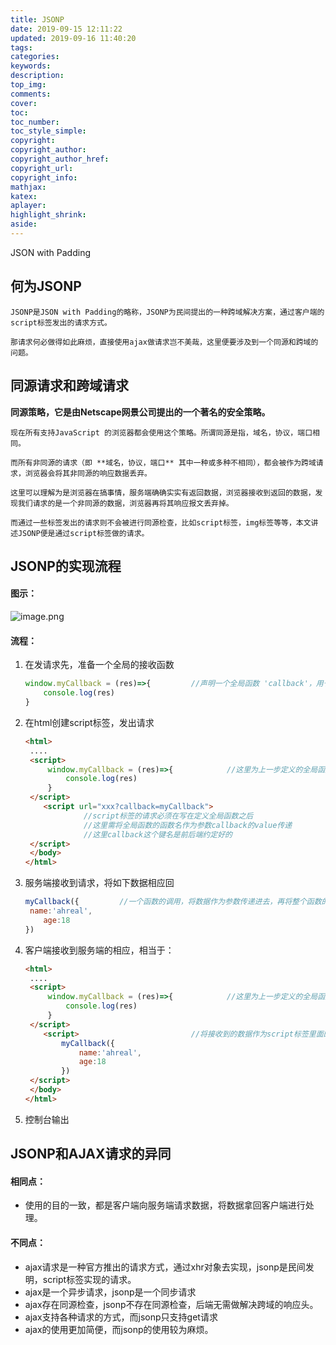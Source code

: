 ```yaml
---
title: JSONP
date: 2019-09-15 12:11:22
updated: 2019-09-16 11:40:20
tags:
categories:
keywords:
description:
top_img: 
comments:
cover: 
toc:
toc_number:
toc_style_simple:
copyright:
copyright_author:
copyright_author_href:
copyright_url:
copyright_info:
mathjax:
katex:
aplayer:
highlight_shrink:
aside:
---
```


JSON with Padding

## 何为JSONP

	JSONP是JSON with Padding的略称，JSONP为民间提出的一种跨域解决方案，通过客户端的script标签发出的请求方式。
	
	那请求何必做得如此麻烦，直接使用ajax做请求岂不美哉，这里便要涉及到一个同源和跨域的问题。

## 同源请求和跨域请求


**同源策略，它是由Netscape网景公司提出的一个著名的安全策略。**


	现在所有支持JavaScript 的浏览器都会使用这个策略。所谓同源是指，域名，协议，端口相同。
	
	而所有非同源的请求（即 **域名，协议，端口** 其中一种或多种不相同），都会被作为跨域请求，浏览器会将其非同源的响应数据丢弃。
	
	这里可以理解为是浏览器在搞事情，服务端确确实实有返回数据，浏览器接收到返回的数据，发现我们请求的是一个非同源的数据，浏览器再将其响应报文丢弃掉。
	
	而通过一些标签发出的请求则不会被进行同源检查，比如script标签，img标签等等，本文讲述JSONP便是通过script标签做的请求。

## JSONP的实现流程

#### 图示：

![image.png](https://sls-cloudfunction-ap-guangzhou-code-1300044145.file.myqcloud.com/upload/1589216640335_0.2400.png)

#### 流程：

1. 在发请求先，准备一个全局的接收函数

   ```javascript
   window.myCallback = (res)=>{			//声明一个全局函数 'callback'，用于接收响应数据
       console.log(res)
   }
   ```

2. 在html创建script标签，发出请求

   ```html
   <html>
   	....
   	<script>		
   		window.myCallback = (res)=>{			//这里为上一步定义的全局函数
       		console.log(res)
   		}
   	</script>
       <script url="xxx?callback=myCallback">
       			//script标签的请求必须在写在定义全局函数之后
       			//这里需将全局函数的函数名作为参数callback的value传递
       			//这里callback这个键名是前后端约定好的
   	</script> 
   	</body>
   </html>
   ```

3. 服务端接收到请求，将如下数据相应回

   ```javascript
   myCallback({			//一个函数的调用，将数据作为参数传递进去，再将整个函数的调用返回给客户端
   	name:'ahreal',
       age:18
   })
   ```

4. 客户端接收到服务端的相应，相当于：

   ```html
   <html>
   	....
   	<script>		
   		window.myCallback = (res)=>{			//这里为上一步定义的全局函数
       		console.log(res)
   		}
   	</script>
       <script>							//将接收到的数据作为script标签里面的内容展开执行
           myCallback({					
               name:'ahreal',
               age:18
           })   			
   	</script> 
   	</body>
   </html>
   ```

5. 控制台输出

   

## JSONP和AJAX请求的异同

#### 相同点：

- 使用的目的一致，都是客户端向服务端请求数据，将数据拿回客户端进行处理。

#### 不同点：

- ajax请求是一种官方推出的请求方式，通过xhr对象去实现，jsonp是民间发明，script标签实现的请求。
- ajax是一个异步请求，jsonp是一个同步请求
- ajax存在同源检查，jsonp不存在同源检查，后端无需做解决跨域的响应头。
- ajax支持各种请求的方式，而jsonp只支持get请求
- ajax的使用更加简便，而jsonp的使用较为麻烦。